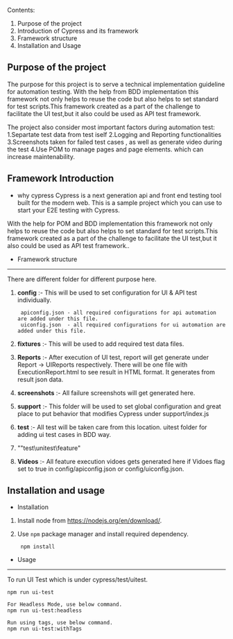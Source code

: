 Contents:

1. Purpose of the project
2. Introduction of Cypress and its framework
3. Framework structure
4. Installation and Usage

Purpose of the project
------------------------
The purpose for this project is to serve a technical implementation guideline for automation testing. With the help from BDD implementation this framework not only helps to reuse the code but also helps to set standard for test scripts.This framework created as a part of the challenge to facilitate the UI test,but it also could be used as API test framework. 

The project also consider most important factors during automation test:
1.Separtate test data from test iself
2.Logging and Reporting functionalities
3.Screenshots taken for failed test cases , as well as generate  video during the test
4.Use POM to manage pages and page elements. which can increase maintenability.

Framework Introduction
------------------------
* why cypress
Cypress is a next generation api and front end testing tool built for the modern web. This is a sample project which you can use to start your E2E testing with Cypress. 

With the help for POM and BDD implementation this framework not only helps to reuse the code but also helps to set standard for test scripts.This framework created as a part of the challenge to facilitate the UI test,but it also could be used as API test framework..



* Framework structure
-------------------
There are different folder for different purpose here.
1. **config**      :- This will be used to set configuration for UI & API test individually.

		apiconfig.json - all required configurations for api automation are added under this file. 
		uiconfig.json  - all required configurations for ui automation are added under this file.
3. **fixtures**    :- This will be used to add required test data files.
4. **Reports**     :- After execution of UI test, report will get generate under Report -> UIReports respectively. There will be one file with ExecutionReport.html to see result in HTML format. It generates from result json data.
4. **screenshots** :- All failure screenshots will get generated here.
5. **support**     :- This folder will be used to set global configuration and great place to put behavior that modifies Cypress under support/index.js
6. **test**        :- All test will be taken care from this location.  uitest folder for adding ui test cases in BDD way.
7. ""test\unitest\feature"
7. **Videos**      :- All feature execution vidoes gets generated here if Vidoes flag set to true in config/apiconfig.json or config/uiconfig.json. 



Installation and usage
------------------------

* Installation
1. Install node from https://nodejs.org/en/download/.

2. Use `npm` package manager and install required dependency.

		npm install

* Usage
-----
To run UI Test which is under cypress/test/uitest.
		
	npm run ui-test
	
	For Headless Mode, use below command.
	npm run ui-test:headless

	Run using tags, use below command.
	npm run ui-test:withTags



